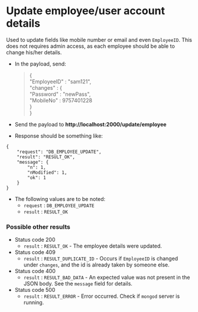 # Update employee/user account details

Used to update fields like mobile number or email and even `EmployeeID`. This does not requires admin access, as each employee should be able to change his/her details.
   
 - In the payload, send:
	 >{  
       	"EmployeeID" : "sam121",  
       	"changes" : {  
       	"Password" : "newPass",  
       	"MobileNo" : 9757401228  
       	}  
       }
     
 - Send the payload to **http://localhost:2000/update/employee**
	 
 - Response should be something like:
 ```
 {
     "request": "DB_EMPLOYEE_UPDATE",
     "result": "RESULT_OK",
     "message": {
         "n": 1,
         "nModified": 1,
         "ok": 1
     }
 }
 ```
- The following values are to be noted:
    - `request` : `DB_EMPLOYEE_UPDATE`
    - `result` : `RESULT_OK`

### Possible other results

- Status code 200  
    - `result` : `RESULT_OK` - The employee details were updated. 
- Status code 409  
    - `result` : `RESULT_DUPLICATE_ID` - Occurs if `EmployeeID` is changed under `changes`, and the id is already taken by someone else.  
- Status code 400
    - `result` : `RESULT_BAD_DATA` - An expected value was not present in the JSON body. See the `message` field for details.
- Status code 500
    - `result` : `RESULT_ERROR` - Error occurred. Check if `mongod` server is running.